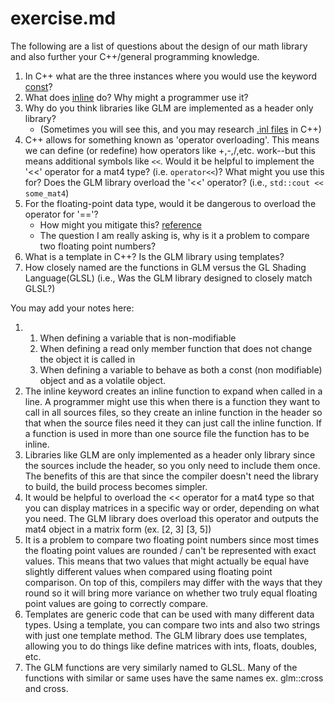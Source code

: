 # exercise.md

The following are a list of questions about the design of our math library and also further your C++/general programming knowledge.

1. In C++ what are the three instances where you would use the keyword [const](https://en.cppreference.com/w/cpp/keyword/const)?
2. What does [inline](https://en.cppreference.com/w/cpp/language/inline) do? Why might a programmer use it?
3. Why do you think libraries like GLM are implemented as a header only library? 
	- (Sometimes you will see this, and you may research [.inl files](https://stackoverflow.com/questions/1208028/significance-of-a-inl-file-in-c) in C++)
4. C++ allows for something known as 'operator overloading'. This means we can define (or redefine) how operators like +,-,/,etc. work--but this means additional symbols like `<<`. Would it be helpful to implement the '<<' operator for a mat4 type? (i.e. `operator<<`)? What might you use this for? Does the GLM library overload the '<<' operator? (i.e., `std::cout << some_mat4`)
5. For the floating-point data type, would it be dangerous to overload the operator for '=='?
	- How might you mitigate this? [reference](https://randomascii.wordpress.com/2012/02/25/comparing-floating-point-numbers-2012-edition/)
	- The question I am really asking is, why is it a problem to compare two floating point numbers?
6. What is a template in C++? Is the GLM library using templates?
7. How closely named are the functions in GLM versus the GL Shading Language(GLSL) (i.e., Was the GLM library designed to closely match GLSL?)

You may add your notes here:

1. 
	1. When defining a variable that is non-modifiable
	2. When defining a read only member function that does not change the object it is called in
	3. When defining a variable to behave as both a const (non modifiable) object and as a volatile object.
2. The inline keyword creates an inline function to expand when called in a line. A programmer might use this when there is a function they want to call in all sources files, so they create an inline function in the header so that when the source files need it they can just call the inline function. If a function is used in more than one source file the function has to be inline.
3. Libraries like GLM are only implemented as a header only library since the sources include the header, so you only need to include them once. The benefits of this are that since the compiler doesn't need the library to build, the build process becomes simpler.
4. It would be helpful to overload the << operator for a mat4 type so that you can display matrices in a specific way or order, depending on what you need. The GLM library does overload this operator and outputs the mat4 object in a matrix form (ex. [2, 3]
																									[3, 5])
5. It is a problem to compare two floating point numbers since most times the floating point values are rounded / can't be represented with exact values. This means that two values that might actually be equal have slightly different values when compared using floating point comparison. On top of this, compilers may differ with the ways that they round so it will bring more variance on whether two truly equal floating point values are going to correctly compare.
6. Templates are generic code that can be used with many different data types. Using a template, you can compare two ints and also two strings with just one template method. The GLM library does use templates, allowing you to do things like define matrices with ints, floats, doubles, etc.
7. The GLM functions are very similarly named to GLSL. Many of the functions with similar or same uses have the same names ex. glm::cross and cross.
